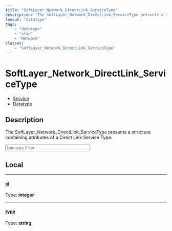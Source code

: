 ```yaml
---
title: "SoftLayer_Network_DirectLink_ServiceType"
description: "The SoftLayer_Network_DirectLink_ServiceType presents a structure containing attributes of a Direct Link Service Type."
layout: "datatype"
tags:
    - "datatype"
    - "sldn"
    - "Network"
classes:
    - "SoftLayer_Network_DirectLink_ServiceType"
---
```


# SoftLayer_Network_DirectLink_ServiceType
<div id='service-datatype'>
    <ul id='sldn-reference-tabs'>
    <li id='service'> <a href='/reference/services/SoftLayer_Network_DirectLink_ServiceType' >Service</a></li>    <li id='datatype'> <a href='/reference/datatypes/SoftLayer_Network_DirectLink_ServiceType' >Datatype</a></li>
    </ul>
</div>

## Description 


The SoftLayer_Network_DirectLink_ServiceType presents a structure containing attributes of a Direct Link Service Type. 





<!-- Filer BEGIN -->
<div class="view-filters">
        <div class="clearfix">
            <div class="search-input-box">
                <input placeholder="Datatype Filter" onkeyup="titleSearch(inputId='prop-input', divId='properties', elementClass='prop-row')" 
                    type="text" id="prop-input" value="" size="30" maxlength="128" class="form-text">
            </div>
        </div>
</div>
<!-- Filer END -->

<div id="properties" class="content">
<div id="localProperties" class="prop-content" >

## Local
<div class="prop-row">

-----
[id]: #id
#### [id]
  
<span class="type-label">Type: </span>**integer**  



</div>
<div class="prop-row">

-----
[type]: #type
#### [type]
  
<span class="type-label">Type: </span>**string**  



</div>
</div>
<!-- LOCAL PROPERTY END -->

</div>


